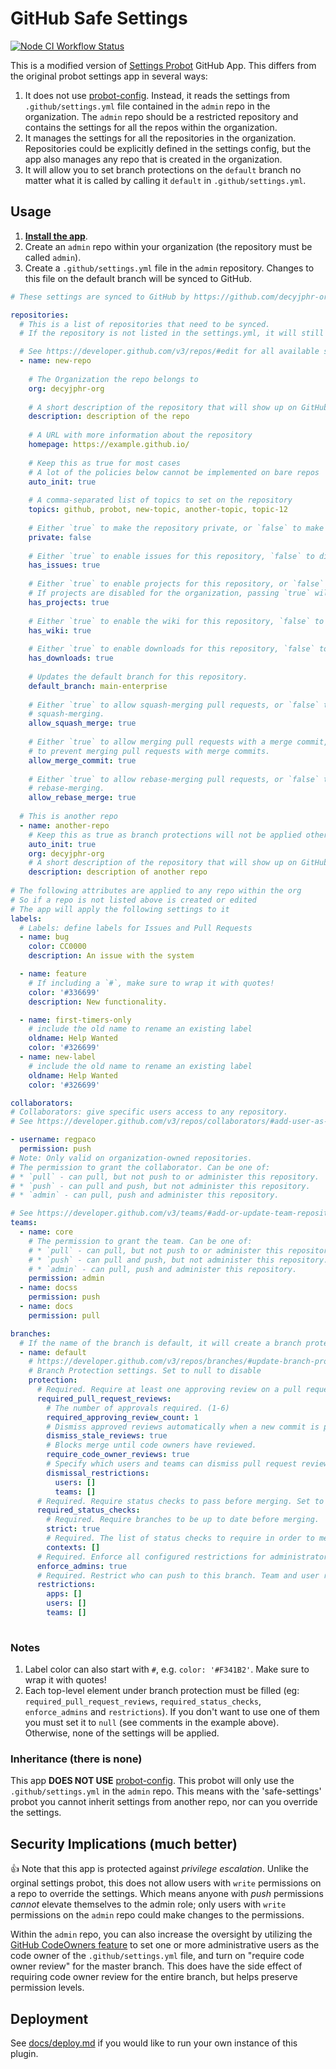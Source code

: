 # GitHub Safe Settings

[![Node CI Workflow Status][github-actions-ci-badge]][github-actions-ci-link]

<!--
[![Dependabot][dependabot-badge]][dependabot-link]
-->

This is a modified version of [Settings Probot](https://github.com/probot/settings) GitHub App. This differs from the original probot settings app in several ways:
1. It does not use [probot-config](https://github.com/probot/probot-config). Instead, it reads the settings from `.github/settings.yml` file contained in the `admin` repo in the organization. The `admin` repo should be a restricted repository and contains the settings for all the repos within the organization.
1. It manages the settings for all the repositories in the organization. Repositories could be explicitly defined in the settings config, but the app also manages any repo that is created in the organization.
1. It will allow you to set branch protections on the `default` branch no matter what it is called by calling it `default` in `.github/settings.yml`.

## Usage

1. __[Install the app](https://github.com/decyjphr-org/safe-settings)__.
1. Create an `admin` repo within your organization (the repository must be called `admin`).
1. Create a `.github/settings.yml` file in the `admin` repository. Changes to this file on the default branch will be synced to GitHub.

```yaml
# These settings are synced to GitHub by https://github.com/decyjphr-org/safe-settings

repositories: 
  # This is a list of repositories that need to be synced. 
  # If the repository is not listed in the settings.yml, it will still be synced once it is manually created. 

  # See https://developer.github.com/v3/repos/#edit for all available settings for a repository
  - name: new-repo
    
    # The Organization the repo belongs to
    org: decyjphr-org
    
    # A short description of the repository that will show up on GitHub
    description: description of the repo
  
    # A URL with more information about the repository
    homepage: https://example.github.io/
    
    # Keep this as true for most cases
    # A lot of the policies below cannot be implemented on bare repos
    auto_init: true
    
    # A comma-separated list of topics to set on the repository
    topics: github, probot, new-topic, another-topic, topic-12
  
    # Either `true` to make the repository private, or `false` to make it public. 
    private: false
  
    # Either `true` to enable issues for this repository, `false` to disable them.
    has_issues: true
  
    # Either `true` to enable projects for this repository, or `false` to disable them.
    # If projects are disabled for the organization, passing `true` will cause an API error.
    has_projects: true
  
    # Either `true` to enable the wiki for this repository, `false` to disable it.
    has_wiki: true
  
    # Either `true` to enable downloads for this repository, `false` to disable them.
    has_downloads: true
  
    # Updates the default branch for this repository.
    default_branch: main-enterprise
  
    # Either `true` to allow squash-merging pull requests, or `false` to prevent
    # squash-merging.
    allow_squash_merge: true
  
    # Either `true` to allow merging pull requests with a merge commit, or `false`
    # to prevent merging pull requests with merge commits.
    allow_merge_commit: true
  
    # Either `true` to allow rebase-merging pull requests, or `false` to prevent
    # rebase-merging.
    allow_rebase_merge: true
    
  # This is another repo
  - name: another-repo
    # Keep this as true as branch protections will not be applied otherwise
    auto_init: true
    org: decyjphr-org
    # A short description of the repository that will show up on GitHub
    description: description of another repo
 
# The following attributes are applied to any repo within the org
# So if a repo is not listed above is created or edited
# The app will apply the following settings to it
labels:
  # Labels: define labels for Issues and Pull Requests
  - name: bug
    color: CC0000
    description: An issue with the system

  - name: feature
    # If including a `#`, make sure to wrap it with quotes!
    color: '#336699'
    description: New functionality.

  - name: first-timers-only
    # include the old name to rename an existing label
    oldname: Help Wanted
    color: '#326699'
  - name: new-label
    # include the old name to rename an existing label
    oldname: Help Wanted
    color: '#326699'

collaborators:
# Collaborators: give specific users access to any repository.
# See https://developer.github.com/v3/repos/collaborators/#add-user-as-a-collaborator for available options

- username: regpaco
  permission: push
# Note: Only valid on organization-owned repositories.
# The permission to grant the collaborator. Can be one of:
# * `pull` - can pull, but not push to or administer this repository.
# * `push` - can pull and push, but not administer this repository.
# * `admin` - can pull, push and administer this repository.

# See https://developer.github.com/v3/teams/#add-or-update-team-repository for available options
teams:
  - name: core
    # The permission to grant the team. Can be one of:
    # * `pull` - can pull, but not push to or administer this repository.
    # * `push` - can pull and push, but not administer this repository.
    # * `admin` - can pull, push and administer this repository.
    permission: admin
  - name: docss
    permission: push
  - name: docs
    permission: pull

branches:
  # If the name of the branch is default, it will create a branch protection for the default branch in the repo
  - name: default
    # https://developer.github.com/v3/repos/branches/#update-branch-protection
    # Branch Protection settings. Set to null to disable
    protection:
      # Required. Require at least one approving review on a pull request, before merging. Set to null to disable.
      required_pull_request_reviews:
        # The number of approvals required. (1-6)
        required_approving_review_count: 1
        # Dismiss approved reviews automatically when a new commit is pushed.
        dismiss_stale_reviews: true
        # Blocks merge until code owners have reviewed.
        require_code_owner_reviews: true
        # Specify which users and teams can dismiss pull request reviews. Pass an empty dismissal_restrictions object to disable. User and team dismissal_restrictions are only available for organization-owned repositories. Omit this parameter for personal repositories.
        dismissal_restrictions:
          users: []
          teams: []
      # Required. Require status checks to pass before merging. Set to null to disable
      required_status_checks:
        # Required. Require branches to be up to date before merging.
        strict: true
        # Required. The list of status checks to require in order to merge into this branch
        contexts: []
      # Required. Enforce all configured restrictions for administrators. Set to true to enforce required status checks for repository administrators. Set to null to disable.
      enforce_admins: true
      # Required. Restrict who can push to this branch. Team and user restrictions are only available for organization-owned repositories. Set to null to disable.
      restrictions:
        apps: []
        users: []
        teams: []
        

```

### Notes

1. Label color can also start with `#`, e.g. `color: '#F341B2'`. Make sure to wrap it with quotes!
1. Each top-level element under branch protection must be filled (eg: `required_pull_request_reviews`, `required_status_checks`, `enforce_admins` and `restrictions`). If you don't want to use one of them you must set it to `null` (see comments in the example above). Otherwise, none of the settings will be applied.

### Inheritance (there is none)

This app __DOES NOT USE__ [probot-config](https://github.com/probot/probot-config). This probot will only use the `.github/settings.yml` in the `admin` repo. This means with the 'safe-settings' probot you cannot inherit settings from another repo, nor can you override the settings.


## Security Implications (much better)

:+1: Note that this app is protected against _privilege escalation_. Unlike the orginal settings probot, this does not allow users with `write` permissions on a repo to override the settings. Which means anyone with _push_ permissions _cannot_ elevate themselves to the admin role; only users with `write` permissions on the `admin` repo could make changes to the permissions. 

Within the `admin` repo, you can also increase the oversight by utilizing  the [GitHub CodeOwners feature](https://help.github.com/articles/about-codeowners/) to set one or more administrative users as the code owner of the `.github/settings.yml` file, and turn on "require code owner review" for the master branch. This does have the side effect of requiring code owner review for the entire branch, but helps preserve permission levels.

## Deployment

See [docs/deploy.md](docs/deploy.md) if you would like to run your own instance of this plugin.

[dependabot-link]: https://dependabot.com/

[dependabot-badge]: https://badgen.net/dependabot/github/safe-settings/?icon=dependabot

[github-actions-ci-link]: https://github.com/github/safe-settings/actions?query=workflow%3A%22Node.js+CI%22+branch%3Amaster

[github-actions-ci-badge]: https://github.com/github/safe-settings/workflows/Node.js%20CI/badge.svg
